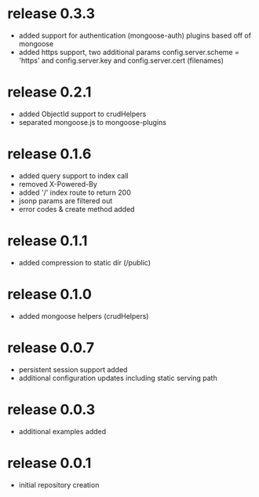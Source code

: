 # release 0.3.3
 * added support for authentication (mongoose-auth) plugins based off of mongoose
 * added https support, two additional params config.server.scheme = 'https' and config.server.key and config.server.cert (filenames) 
# release 0.2.1
 * added ObjectId support to crudHelpers
 * separated mongoose.js to mongoose-plugins
# release 0.1.6
 * added query support to index call
 * removed X-Powered-By
 * added '/' index route to return 200
 * jsonp params are filtered out
 * error codes & create method added
# release 0.1.1
 * added compression to static dir (/public)
# release 0.1.0
 * added mongoose helpers (crudHelpers)
# release 0.0.7
 * persistent session support added
 * additional configuration updates including static serving path
# release 0.0.3
 * additional examples added
# release 0.0.1
 * initial repository creation
